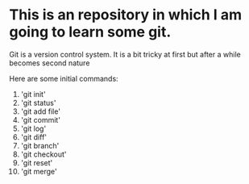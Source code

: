 # This is an repository in which I am going to learn some git.

Git is a version control system.
It is a bit tricky at first but after a while becomes second nature

Here are some initial commands:

1. 'git init'
2. 'git status'
3. 'git add file'
4. 'git commit'
5. 'git log'
6. 'git diff'
7. 'git branch'
8. 'git checkout'
9. 'git reset'
10. 'git merge'
